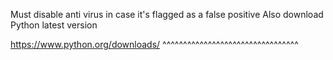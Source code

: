 Must disable anti virus in case it's flagged as a false positive
Also download Python latest version

https://www.python.org/downloads/
^^^^^^^^^^^^^^^^^^^^^^^^^^^^^^^^^

